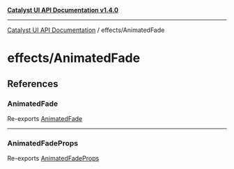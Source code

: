 [**Catalyst UI API Documentation v1.4.0**](../../README.md)

---

[Catalyst UI API Documentation](../../README.md) / effects/AnimatedFade

# effects/AnimatedFade

## References

### AnimatedFade

Re-exports [AnimatedFade](AnimatedFade/variables/AnimatedFade.md)

---

### AnimatedFadeProps

Re-exports [AnimatedFadeProps](AnimatedFade/interfaces/AnimatedFadeProps.md)
